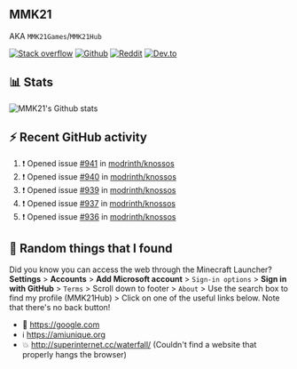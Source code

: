 ## MMK21
AKA `MMK21Games`/`MMK21Hub`

[![Stack overflow](https://img.shields.io/badge/Stack_Overflow-FE7A16?style=for-the-badge&logo=stack-overflow&logoColor=white)](https://stackoverflow.com/users/11519302/mmk21)
[![Github](https://img.shields.io/badge/GitHub-100000?style=for-the-badge&logo=github&logoColor=white)](https://github.com/MMK21Hub)
[![Reddit](https://img.shields.io/badge/Reddit-FF4500?style=for-the-badge&logo=reddit&logoColor=white)](https://www.reddit.com/user/mmk21games)
[![Dev.to](https://img.shields.io/badge/dev.to-0A0A0A?style=for-the-badge&logo=dev.to&logoColor=white)](https://dev.to/mmk21)

## 📊 Stats 

![MMK21's Github stats](https://github-readme-stats.vercel.app/api?username=MMK21Hub&show_icons=true&theme=dark&bg_color=171b22&text_color=CCCCCC&hide_border=true)

## ⚡ Recent GitHub activity

<!--START_SECTION:activity-->
1. ❗️ Opened issue [#941](https://github.com/modrinth/knossos/issues/941) in [modrinth/knossos](https://github.com/modrinth/knossos)
2. ❗️ Opened issue [#940](https://github.com/modrinth/knossos/issues/940) in [modrinth/knossos](https://github.com/modrinth/knossos)
3. ❗️ Opened issue [#939](https://github.com/modrinth/knossos/issues/939) in [modrinth/knossos](https://github.com/modrinth/knossos)
4. ❗️ Opened issue [#937](https://github.com/modrinth/knossos/issues/937) in [modrinth/knossos](https://github.com/modrinth/knossos)
5. ❗️ Opened issue [#936](https://github.com/modrinth/knossos/issues/936) in [modrinth/knossos](https://github.com/modrinth/knossos)
<!--END_SECTION:activity-->

## 🙂 Random things that I found

Did you know you can access the web through the Minecraft Launcher? **Settings** > **Accounts** > **Add Microsoft account** > `Sign-in options` > **Sign in with GitHub** > `Terms` > Scroll down to footer > `About` > Use the search box to find my profile (MMK21Hub) > Click on one of the useful links below. Note that there's no back button!

* 🔎 <https://google.com>
* ℹ️ <https://amiunique.org>
* 💥 <http://superinternet.cc/waterfall/> (Couldn't find a website that properly hangs the browser)
